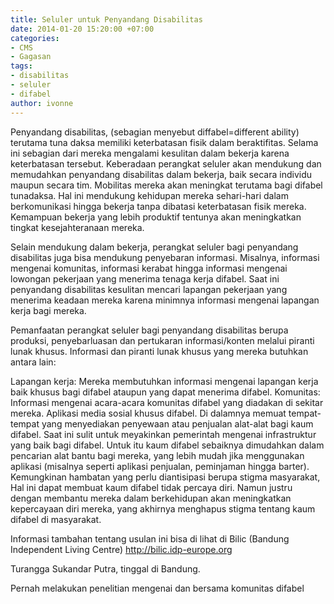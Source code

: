 ```yaml
---
title: Seluler untuk Penyandang Disabilitas
date: 2014-01-20 15:20:00 +07:00
categories:
- CMS
- Gagasan
tags:
- disabilitas
- seluler
- difabel
author: ivonne
---
```


Penyandang disabilitas, (sebagian menyebut diffabel=different ability) terutama tuna daksa memiliki keterbatasan fisik dalam beraktifitas. Selama ini sebagian dari mereka mengalami kesulitan dalam bekerja karena keterbatasan tersebut. Keberadaan perangkat seluler akan mendukung dan memudahkan penyandang disabilitas dalam bekerja, baik secara individu maupun secara tim. Mobilitas mereka akan meningkat terutama bagi difabel tunadaksa. Hal ini mendukung kehidupan mereka sehari-hari dalam berkomunikasi hingga bekerja tanpa dibatasi keterbatasan fisik mereka. Kemampuan bekerja yang lebih produktif tentunya akan meningkatkan tingkat kesejahteranaan mereka.

Selain mendukung dalam bekerja, perangkat seluler bagi penyandang disabilitas juga bisa mendukung penyebaran informasi. Misalnya, informasi mengenai komunitas, informasi kerabat hingga informasi mengenai lowongan pekerjaan yang menerima tenaga kerja difabel. Saat ini penyandang disabilitas kesulitan mencari lapangan pekerjaan yang menerima keadaan mereka karena minimnya informasi mengenai lapangan kerja bagi mereka.

Pemanfaatan perangkat seluler bagi penyandang disabilitas berupa produksi, penyebarluasan dan pertukaran informasi/konten melalui piranti lunak khusus. Informasi dan piranti lunak khusus yang mereka butuhkan antara lain:

Lapangan kerja: Mereka membutuhkan informasi mengenai lapangan kerja baik khusus bagi difabel ataupun yang dapat menerima difabel.
Komunitas: Informasi mengenai acara-acara komunitas difabel yang diadakan di sekitar mereka.
Aplikasi media sosial khusus difabel. Di dalamnya memuat tempat-tempat yang menyediakan penyewaan atau penjualan alat-alat bagi kaum difabel. Saat ini sulit untuk meyakinkan pemerintah mengenai infrastruktur yang baik bagi difabel. Untuk itu kaum difabel sebaiknya dimudahkan dalam pencarian alat bantu bagi mereka, yang lebih mudah jika menggunakan aplikasi (misalnya seperti aplikasi penjualan, peminjaman hingga barter).
Kemungkinan hambatan yang perlu diantisipasi berupa stigma masyarakat, Hal ini dapat membuat kaum difabel tidak percaya diri. Namun justru dengan membantu mereka dalam berkehidupan akan meningkatkan kepercayaan diri mereka, yang akhirnya menghapus stigma tentang kaum difabel di masyarakat.

Informasi tambahan tentang usulan ini bisa di lihat di Bilic (Bandung Independent Living Centre) http://bilic.idp-europe.org

Turangga Sukandar Putra, tinggal di Bandung.

Pernah melakukan penelitian mengenai dan bersama komunitas difabel